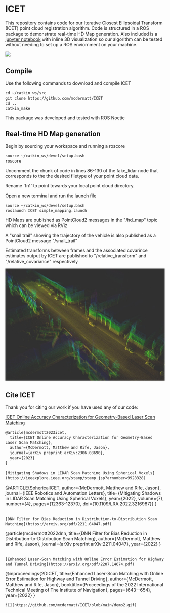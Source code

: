 # ICET

This repository contains code for our Iterative Closest Ellipsoidal Transform (ICET) point cloud registration algorithm. Code is structured in a ROS package to demonstrate real-time HD Map generation. Also included is a [jupyter notebook](https://github.com/mcdermatt/ICET/blob/main/src/ICET_demo.ipynb) with inline 3D visualization so our algorithm can be tested without needing to set up a ROS enviornment on your machine. 

![](https://github.com/mcdermatt/ICET/blob/main/demo1.gif)

## Compile

Use the following commands to download and compile ICET
```
cd ~/catkin_ws/src
git clone https://github.com/mcdermatt/ICET
cd ..
catkin_make
```
This package was developed and tested with ROS Noetic

## Real-time HD Map generation

Begin by sourcing your workspace and running a roscore
```
source ~/catkin_ws/devel/setup.bash
roscore
```
Uncomment the chunk of code in lines 86-130 of the fake_lidar node that corresponds to the the desired filetype of your point cloud data.

Rename 'fn1' to point towards your local point cloud directory.

Open a new terminal and run the launch file
```
source ~/catkin_ws/devel/setup.bash
roslaunch ICET simple_mapping.launch
```

HD Maps are published as PointCloud2 messages in the "/hd_map" topic which can be viewed via RViz

A "snail trail" showing the trajectory of the vehicle is also published as a PointCloud2 message "/snail_trail"

Estimated transforms between frames and the associated covarince estimates output by ICET are published to "/relative_transform" and  "/relative_covariance" respectively 

![](https://github.com/mcdermatt/ICET/blob/main/map1.jpg)


## Cite ICET

Thank you for citing our work if you have used any of our code: 

[ICET Online Accuracy Characterization for Geometry-Based Laser Scan Matching](https://arxiv.org/pdf/2306.08690.pdf) 
```
@article{mcdermott2023icet,
  title={ICET Online Accuracy Characterization for Geometry-Based Laser Scan Matching},
  author={McDermott, Matthew and Rife, Jason},
  journal={arXiv preprint arXiv:2306.08690},
  year={2023}
}

[Mitigating Shadows in LIDAR Scan Matching Using Spherical Voxels](https://ieeexplore.ieee.org/stamp/stamp.jsp?arnumber=9928328) 
```
@ARTICLE{SphericalICET,
  author={McDermott, Matthew and Rife, Jason},
  journal={IEEE Robotics and Automation Letters}, 
  title={Mitigating Shadows in LIDAR Scan Matching Using Spherical Voxels}, 
  year={2022},
  volume={7},
  number={4},
  pages={12363-12370},
  doi={10.1109/LRA.2022.3216987}}
}
```

[DNN Filter for Bias Reduction in Distribution-to-Distribution Scan Matching](https://arxiv.org/pdf/2211.04047.pdf) 
```
@article{mcdermott2022dnn,
  title={DNN Filter for Bias Reduction in Distribution-to-Distribution Scan Matching},
  author={McDermott, Matthew and Rife, Jason},
  journal={arXiv preprint arXiv:2211.04047},
  year={2022}
}
```

[Enhanced Laser-Scan Matching with Online Error Estimation for Highway and Tunnel Driving](https://arxiv.org/pdf/2207.14674.pdf) 
```
@inproceedings{2DICET,
  title={Enhanced Laser-Scan Matching with Online Error Estimation for Highway and Tunnel Driving},
  author={McDermott, Matthew and Rife, Jason},
  booktitle={Proceedings of the 2022 International Technical Meeting of The Institute of Navigation},
  pages={643--654},
  year={2022}
}
```
![](https://github.com/mcdermatt/ICET/blob/main/demo2.gif)

